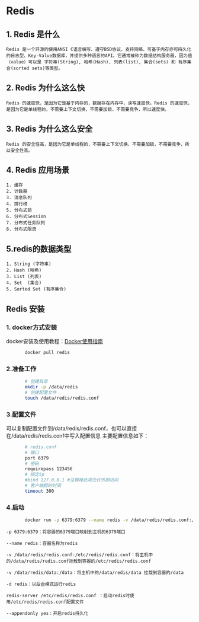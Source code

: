 # Redis

## 1. Redis 是什么
    Redis 是一个开源的使用ANSI C语言编写、遵守BSD协议、支持网络、可基于内存亦可持久化的日志型、Key-Value数据库，并提供多种语言的API。它通常被称为数据结构服务器，因为值（value）可以是 字符串(String), 哈希(Hash), 列表(list), 集合(sets) 和 有序集合(sorted sets)等类型。

## 2. Redis 为什么这么快
    Redis 的速度快，是因为它是基于内存的，数据存在内存中，读写速度快。Redis 的速度快，是因为它是单线程的，不需要上下文切换，不需要加锁，不需要竞争，所以速度快。
## 3. Redis 为什么这么安全
    Redis 的安全性高，是因为它是单线程的，不需要上下文切换，不需要加锁，不需要竞争，所以安全性高。
## 4. Redis 应用场景
    1. 缓存
    2. 计数器
    3. 消息队列
    4. 排行榜
    5. 分布式锁
    6. 分布式Session
    7. 分布式任务队列
    8. 分布式限流
## 5.redis的数据类型
    1. String (字符串)
    2. Hash (哈希)
    3. List (列表)
    4. Set  (集合)
    5. Sorted Set (有序集合)
   

## Redis 安装


### 1. docker方式安装
docker安装及使用教程：[Docker使用指南](/文章/Docker使用指南.md)

```bash
       docker pull redis
```
### 2.准备工作
```bash
       # 创建目录
       mkdir -p /data/redis
       # 创建配置文件
       touch /data/redis/redis.conf
```
### 3.配置文件
   可以复制配置文件到/data/redis/redis.conf，也可以直接在/data/redis/redis.conf中写入配置信息
   主要配置信息如下：
```bash
       # redis.conf
       # 端口
       port 6379
       # 密码
       requirepass 123456
       # 绑定ip
       #bind 127.0.0.1 #注释掉此项允许外部访问
       # 客户端超时时间
       timeout 300
```
### 4.启动
```bash
       docker run -p 6379:6379 --name redis -v /data/redis/redis.conf:/etc/redis/redis.conf -v /data/redis/data:/data -d redis redis-server /etc/redis/redis.conf --appendonly yes
```
    -p 6379:6379：将容器的6379端口映射到主机的6379端口

    --name redis：容器名称为redis

    -v /data/redis/redis.conf:/etc/redis/redis.conf：将主机中的/data/redis/redis.conf挂载到容器的/etc/redis/redis.conf

    -v /data/redis/data:/data：将主机中的/data/redis/data 挂载到容器的/data

    -d redis：以后台模式运行redis

    redis-server /etc/redis/redis.conf ：启动redis时使用/etc/redis/redis.conf配置文件

    --appendonly yes：开启redis持久化
    